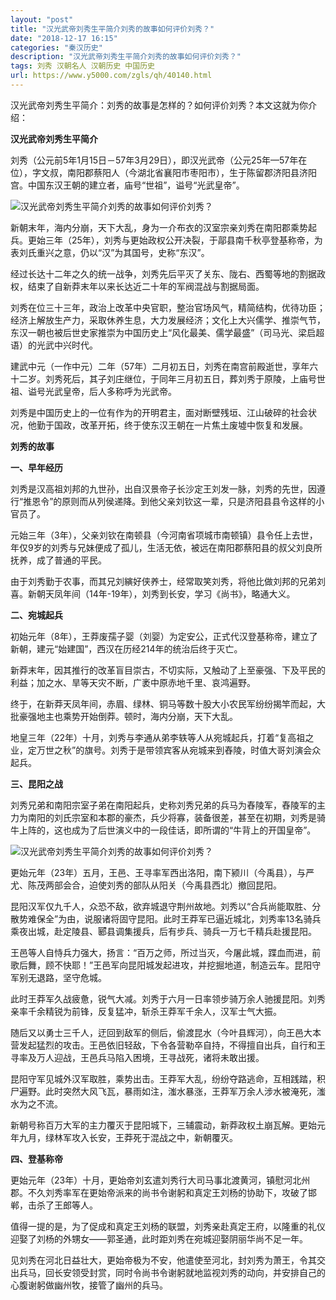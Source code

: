 ```yaml
---
layout: "post"
title: "汉光武帝刘秀生平简介刘秀的故事如何评价刘秀？"
date: "2018-12-17 16:15"
categories: "秦汉历史"
description: "汉光武帝刘秀生平简介刘秀的故事如何评价刘秀？"
tags: 刘秀 汉朝名人 汉朝历史 中国历史
url: https://www.y5000.com/zgls/qh/40140.html
---
```






汉光武帝刘秀生平简介：刘秀的故事是怎样的？如何评价刘秀？本文这就为你介绍：

 **汉光武帝刘秀生平简介**

刘秀（公元前5年1月15日－57年3月29日），即汉光武帝（公元25年—57年在位），字文叔，南阳郡蔡阳人（今湖北省襄阳市枣阳市），生于陈留郡济阳县济阳宫。中国东汉王朝的建立者，庙号“世祖”，谥号“光武皇帝”。

![汉光武帝刘秀生平简介刘秀的故事如何评价刘秀？](https://img.y5000.com/uploads/allimg/190115/271dbb9c9da24fe45d4960fe2b9a07d4.jpg)

新朝末年，海内分崩，天下大乱，身为一介布衣的汉室宗亲刘秀在南阳郡乘势起兵。更始三年（25年），刘秀与更始政权公开决裂，于鄗县南千秋亭登基称帝，为表刘氏重兴之意，仍以“汉”为其国号，史称“东汉”。

经过长达十二年之久的统一战争，刘秀先后平灭了关东、陇右、西蜀等地的割据政权，结束了自新莽末年以来长达近二十年的军阀混战与割据局面。

刘秀在位三十三年，政治上改革中央官职，整治官场风气，精简结构，优待功臣；经济上解放生产力，采取休养生息，大力发展经济；文化上大兴儒学、推崇气节，东汉一朝也被后世史家推崇为中国历史上“风化最美、儒学最盛”（司马光、梁启超语）的光武中兴时代。

建武中元（一作中元）二年（57年）二月初五日，刘秀在南宫前殿逝世，享年六十二岁。刘秀死后，其子刘庄继位，于同年三月初五日，葬刘秀于原陵，上庙号世祖、谥号光武皇帝，后人多称呼为光武帝。

刘秀是中国历史上的一位有作为的开明君主，面对断壁残垣、江山破碎的社会状况，他勤于国政，改革开拓，终于使东汉王朝在一片焦土废墟中恢复和发展。

 **刘秀的故事**

 **一、早年经历**

刘秀是汉高祖刘邦的九世孙，出自汉景帝子长沙定王刘发一脉，刘秀的先世，因遵行“推恩令”的原则而从列侯递降。到他父亲刘钦这一辈，只是济阳县县令这样的小官员了。

元始三年（3年），父亲刘钦在南顿县（今河南省项城市南顿镇）县令任上去世，年仅9岁的刘秀与兄妹便成了孤儿，生活无依，被远在南阳郡蔡阳县的叔父刘良所抚养，成了普通的平民。

由于刘秀勤于农事，而其兄刘縯好侠养士，经常取笑刘秀，将他比做刘邦的兄弟刘喜。新朝天凤年间（14年-19年），刘秀到长安，学习《尚书》，略通大义。

 **二、宛城起兵**

初始元年（8年），王莽废孺子婴（刘婴）为定安公，正式代汉登基称帝，建立了新朝，建元“始建国”，西汉在历经214年的统治后终于灭亡。

新莽末年，因其推行的改革盲目崇古，不切实际，又触动了上至豪强、下及平民的利益；加之水、旱等天灾不断，广袤中原赤地千里、哀鸿遍野。

终于，在新莽天凤年间，赤眉、绿林、铜马等数十股大小农民军纷纷揭竿而起，大批豪强地主也乘势开始倒莽。顿时，海内分崩，天下大乱。

地皇三年（22年）十月，刘秀与李通从弟李轶等人从宛城起兵，打着“复高祖之业，定万世之秋”的旗号。刘秀于是带领宾客从宛城来到舂陵，时值大哥刘演会众起兵。

 **三、昆阳之战**

刘秀兄弟和南阳宗室子弟在南阳起兵，史称刘秀兄弟的兵马为舂陵军，舂陵军的主力为南阳的刘氏宗室和本郡的豪杰，兵少将寡，装备很差，甚至在初期，刘秀是骑牛上阵的，这也成为了后世演义中的一段佳话，即所谓的“牛背上的开国皇帝”。

![汉光武帝刘秀生平简介刘秀的故事如何评价刘秀？](https://img.y5000.com/uploads/allimg/190115/bb697325cc68e2663362b92e871ac61e.jpg)

更始元年（23年）五月，王邑、王寻率军西出洛阳，南下颍川（今禹县），与严尤、陈茂两部会合，迫使刘秀的部队从阳关（今禹县西北）撤回昆阳。

昆阳汉军仅九千人，众恐不敌，欲弃城退守荆州故地。刘秀以“合兵尚能取胜、分散势难保全”为由，说服诸将固守昆阳。此时王莽军已逼近城北，刘秀率13名骑兵乘夜出城，赴定陵县、郾县调集援兵，后有步兵、骑兵一万七千精兵赴援昆阳。  

王邑等人自恃兵力强大，扬言：“百万之师，所过当灭，今屠此城，蹀血而进，前歌后舞，顾不快耶！”王邑军向昆阳城发起进攻，并挖掘地道，制造云车。昆阳守军别无退路，坚守危城。

此时王莽军久战疲惫，锐气大减。刘秀于六月一日率领步骑万余人驰援昆阳。刘秀亲率千余精锐为前锋，反复猛冲，斩杀王莽军千余人，汉军士气大振。

随后又以勇士三千人，迂回到敌军的侧后，偷渡昆水（今叶县辉河），向王邑大本营发起猛烈的攻击。王邑依旧轻敌，下令各营勒卒自持，不得擅自出兵，自行和王寻率及万人迎战，王邑兵马陷入困境，王寻战死，诸将未敢出援。

昆阳守军见城外汉军取胜，乘势出击。王莽军大乱，纷纷夺路逃命，互相践踏，积尸遍野。此时突然大风飞瓦，暴雨如注，滍水暴涨，王莽军万余人涉水被淹死，滍水为之不流。

新朝号称百万大军的主力覆灭于昆阳城下，三辅震动，新莽政权土崩瓦解。更始元年九月，绿林军攻入长安，王莽死于混战之中，新朝覆灭。

 **四、登基称帝**

更始元年（23年）十月，更始帝刘玄遣刘秀行大司马事北渡黄河，镇慰河北州郡。不久刘秀率军在更始帝派来的尚书令谢躬和真定王刘杨的协助下，攻破了邯郸，击杀了王郎等人。

值得一提的是，为了促成和真定王刘杨的联盟，刘秀亲赴真定王府，以隆重的礼仪迎娶了刘杨的外甥女——郭圣通，此时距刘秀在宛城迎娶阴丽华尚不足一年。

见刘秀在河北日益壮大，更始帝极为不安，他遣使至河北，封刘秀为萧王，令其交出兵马，回长安领受封赏，同时令尚书令谢躬就地监视刘秀的动向，并安排自己的心腹谢躬做幽州牧，接管了幽州的兵马。
